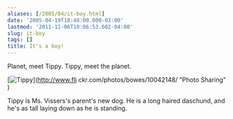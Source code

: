 ```yaml
---
aliases: [/2005/04/it-boy.html]
date: '2005-04-19T18:48:00.000-03:00'
lastmod: '2011-11-06T10:06:53.602-04:00'
slug: it-boy
tags: []
title: It's a boy!
---
```


  
Planet, meet Tippy. Tippy, meet the planet.  

  
  
  
[![Tippy](http://photos8.flickr.com/10042148_583596f15e_m.jpg)](http://www.fli
ckr.com/photos/bowes/10042148/ "Photo Sharing" )  
  
  

  
Tippy is Ms. Vissers's parent's new dog. He is a long haired daschund, and
he's as tall laying down as he is standing.  

